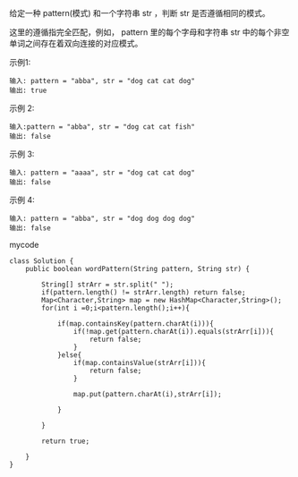 给定一种 pattern(模式) 和一个字符串 str ，判断 str 是否遵循相同的模式。

这里的遵循指完全匹配，例如， pattern 里的每个字母和字符串 str 中的每个非空单词之间存在着双向连接的对应模式。

示例1:
```
输入: pattern = "abba", str = "dog cat cat dog"
输出: true
```
示例 2:
```
输入:pattern = "abba", str = "dog cat cat fish"
输出: false
```
示例 3:
```
输入: pattern = "aaaa", str = "dog cat cat dog"
输出: false
```
示例 4:
```
输入: pattern = "abba", str = "dog dog dog dog"
输出: false
```
mycode
```
class Solution {
    public boolean wordPattern(String pattern, String str) {
	
		String[] strArr = str.split(" ");
		if(pattern.length() != strArr.length) return false;
		Map<Character,String> map = new HashMap<Character,String>();
		for(int i =0;i<pattern.length();i++){
			
			if(map.containsKey(pattern.charAt(i))){
				if(!map.get(pattern.charAt(i)).equals(strArr[i])){
					return false;
				}
			}else{
				if(map.containsValue(strArr[i])){
					return false;
				}
				
				map.put(pattern.charAt(i),strArr[i]);
				
			}
			
		}
		
		return true;
		
    }
}
```

